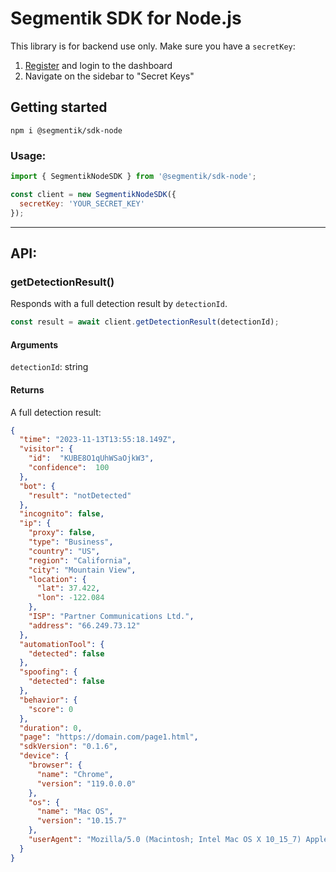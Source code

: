 # Segmentik SDK for Node.js
This library is for backend use only. Make sure you have a `secretKey`:
1. [Register](https://dashboard.segmentik.com) and login to the dashboard
2. Navigate on the sidebar to "Secret Keys"

## Getting started
```shell
npm i @segmentik/sdk-node
```

### Usage:
```javascript
import { SegmentikNodeSDK } from '@segmentik/sdk-node';

const client = new SegmentikNodeSDK({
  secretKey: 'YOUR_SECRET_KEY'
});
```

---

## API:

### getDetectionResult()
Responds with a full detection result by `detectionId`.
```javascript
const result = await client.getDetectionResult(detectionId);
```
#### Arguments
`detectionId`: string

#### Returns
A full detection result:
```json
{
  "time": "2023-11-13T13:55:18.149Z",
  "visitor": {
    "id":  "KUBE8O1qUhWSaOjkW3",
    "confidence":  100
  },
  "bot": {
    "result": "notDetected"
  },
  "incognito": false,
  "ip": {
    "proxy": false,
    "type": "Business",
    "country": "US",
    "region": "California",
    "city": "Mountain View",
    "location": {
      "lat": 37.422,
      "lon": -122.084
    },
    "ISP": "Partner Communications Ltd.",
    "address": "66.249.73.12"
  },
  "automationTool": {
    "detected": false
  },
  "spoofing": {
    "detected": false
  },
  "behavior": {
    "score": 0
  },
  "duration": 0,
  "page": "https://domain.com/page1.html",
  "sdkVersion": "0.1.6",
  "device": {
    "browser": {
      "name": "Chrome",
      "version": "119.0.0.0"
    },
    "os": {
      "name": "Mac OS",
      "version": "10.15.7"
    },
    "userAgent": "Mozilla/5.0 (Macintosh; Intel Mac OS X 10_15_7) AppleWebKit/537.36 (KHTML, like Gecko) Chrome/119.0.0.0 Safari/537.36"
  }
}
```
